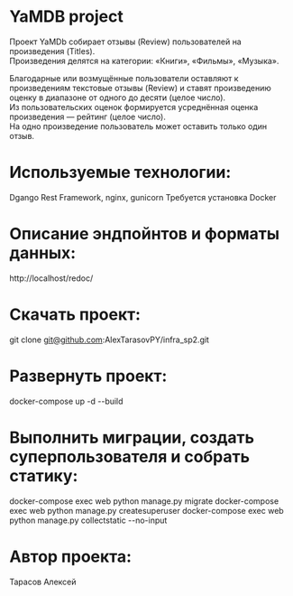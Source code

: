 # YaMDB project
Проект YaMDb собирает отзывы (Review) пользователей на произведения (Titles).  
Произведения делятся на категории: «Книги», «Фильмы», «Музыка».

Благодарные или возмущённые пользователи оставляют к произведениям текстовые отзывы (Review) и ставят произведению оценку в диапазоне от одного до десяти (целое число).  
Из пользовательских оценок формируется усреднённая оценка произведения — рейтинг (целое число).  
На одно произведение пользователь может оставить только один отзыв.


# Используемые технологии:
Dgango Rest Framework, nginx, gunicorn
Требуется установка Docker
# Описание эндпойнтов и форматы данных:
http://localhost/redoc/

# Скачать проект:
git clone git@github.com:AlexTarasovPY/infra_sp2.git
# Развернуть проект:
docker-compose up -d --build 

# Выполнить миграции, создать суперпользователя и собрать статику:
docker-compose exec web python manage.py migrate
docker-compose exec web python manage.py createsuperuser
docker-compose exec web python manage.py collectstatic --no-input

# Автор проекта:
Тарасов Алексей
